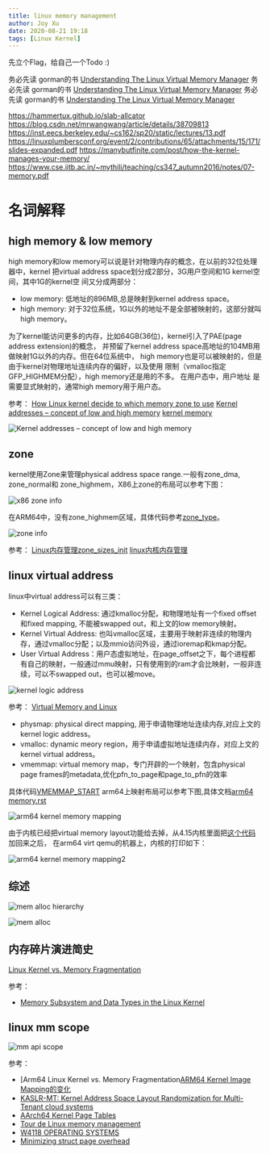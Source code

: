 ```yaml
---
title: linux memory management
author: Joy Xu
date: 2020-08-21 19:18
tags: [Linux Kernel]
---
```


先立个Flag，给自己一个Todo :)

务必先读 gorman的书 [Understanding The Linux Virtual Memory Manager](https://www.kernel.org/doc/gorman/pdf/understand.pdf)
务必先读 gorman的书 [Understanding The Linux Virtual Memory Manager](https://www.kernel.org/doc/gorman/pdf/understand.pdf)
务必先读 gorman的书 [Understanding The Linux Virtual Memory Manager](https://www.kernel.org/doc/gorman/pdf/understand.pdf)

https://hammertux.github.io/slab-allcator
https://blog.csdn.net/mrwangwang/article/details/38709813
https://inst.eecs.berkeley.edu/~cs162/sp20/static/lectures/13.pdf
https://linuxplumbersconf.org/event/2/contributions/65/attachments/15/171/slides-expanded.pdf
https://manybutfinite.com/post/how-the-kernel-manages-your-memory/
https://www.cse.iitb.ac.in/~mythili/teaching/cs347_autumn2016/notes/07-memory.pdf


# 名词解释

## high memory & low memory

high memory和low memory可以说是针对物理内存的概念，在以前的32位处理器中，kernel
把virtual address space划分成2部分，3G用户空间和1G kernel空间，其中1G的kernel空
间又分成两部分：
* low memory: 低地址的896MB,总是映射到kernel address space。
* high memory: 对于32位系统，1G以外的地址不是全部被映射的，这部分就叫high memory。

为了kernel能访问更多的内存，比如64GB(36位)，kernel引入了PAE(page address extension)的概念，
并预留了kernel address space高地址的104MB用做映射1G以外的内存。但在64位系统中，
high memory也是可以被映射的，但是由于kernel对物理地址连续内存的偏好，以及使用
限制（vmalloc指定GFP_HIGHMEM分配），high memory还是用的不多。 在用户态中，用户地址
是需要显式映射的，通常high memory用于用户态。

参考：
[How Linux kernel decide to which memory zone to use](https://stackoverflow.com/questions/18061218/how-linux-kernel-decide-to-which-memory-zone-to-use)
[Kernel addresses – concept of low and high memory](https://www.oreilly.com/library/view/linux-device-drivers/9781785280009/3ef362cb-6fc3-4089-b7ea-8df1ce77ca5a.xhtml)
[kernel memory](http://iakovlev.org/index.html?m=1&p=1034)

![Kernel addresses – concept of low and high memory](/images/kernel-high-low-memory.PNG)

## zone

kernel使用Zone来管理physical address space range.一般有zone_dma, zone_normal和
zone_highmem，X86上zone的布局可以参考下图：

![x86 zone info](/images/zone-types.jpg)

在ARM64中，没有zone_highmem区域，具体代码参考[zone_type](https://elixir.bootlin.com/linux/latest/source/include/linux/mmzone.h#L345)。

![zone info](/images/zone-info.PNG)

参考：
[Linux内存管理zone_sizes_init](https://www.cnblogs.com/LoyenWang/p/11568481.html)
[linux内核内存管理](https://blog.csdn.net/farmwang/article/details/66976818)

## linux virtual address

linux中virtual address可以有三类：
* Kernel Logical Address: 通过kmalloc分配，和物理地址有一个fixed offset和fixed mapping, 不能被swapped out，和上文的low memory映射。
* Kernel Virtual Address: 也叫vmalloc区域，主要用于映射非连续的物理内存，通过vmalloc分配；以及mmio访问外设，通过ioremap和kmap分配。
* User Virtual Address：用户态虚拟地址，在page_offset之下，每个进程都有自己的映射，一般通过mmu映射，只有使用到的ram才会比映射，一般非连续，可以不swapped out，也可以被move。

![kernel logic address](/images/kernel-logic-address.PNG)

参考：
[Virtual Memory and Linux](https://elinux.org/images/b/b0/Introduction_to_Memory_Management_in_Linux.pdf)

* physmap: physical direct mapping, 用于申请物理地址连续内存,对应上文的kernel logic address。
* vmalloc: dynamic meory region，用于申请虚拟地址连续内存，对应上文的kernel virtual address。
* vmemmap: virtual memory map，专门开辟的一个映射，包含physical page frames的metadata,优化pfn_to_page和page_to_pfn的效率

具体代码[VMEMMAP_START](https://elixir.bootlin.com/linux/latest/source/arch/arm64/include/asm/memory.h#L53)
arm64上映射布局可以参考下图,具体文档[arm64 memory.rst](https://elixir.bootlin.com/linux/latest/source/Documentation/arm64/memory.rst)

![arm64 kernel memory mapping](/images/arm64-kernel-memory-map.png)

由于内核已经把virtual memory layout功能给去掉，从4.15内核里面把[这个代码](https://elixir.bootlin.com/linux/v4.15.18/source/arch/arm64/mm/init.c#L603)加回来之后，
在arm64 virt qemu的机器上，内核的打印如下：

![arm64 kernel memory mapping2](/images/arm64_qemu_virt_memory.png)

## 综述

![mem alloc hierarchy](/images/mem_alloc1.png)

![mem alloc](/images/mem_alloc2.png)

## 内存碎片演进简史

[Linux Kernel vs. Memory Fragmentation](https://en.pingcap.com/blog/linux-kernel-vs-memory-fragmentation-1)

参考：

* [Memory Subsystem and Data Types in the Linux Kernel](https://hps.vi4io.org/_media/teaching/wintersemester_2014_2015/kp-1415-memory-management.pdf)

## linux mm scope

![mm api scope](/images/mm-scope.PNG)

参考：
* [Arm64 Linux Kernel vs. Memory Fragmentation[ARM64 Kernel Image Mapping的变化](http://www.wowotech.net/memory_management/436.html)
* [KASLR-MT: Kernel Address Space Layout Randomization for Multi-Tenant cloud systems](https://github.com/joyxu/archive/blob/master/document/linux/memory/kaslr-mt.pdf)
* [AArch64 Kernel Page Tables](https://wenboshen.org/posts/2018-09-09-page-table.html)
* [Tour de Linux memory management](https://github.com/joyxu/archive/blob/master/document/linux/memory/07_memory_management.pdf)
* [W4118 OPERATING SYSTEMS](http://www.cs.columbia.edu/~junfeng/13fa-w4118/syllabus.html)
* [Minimizing struct page overhead](https://blogs.oracle.com/linux/post/minimizing-struct-page-overhead)
